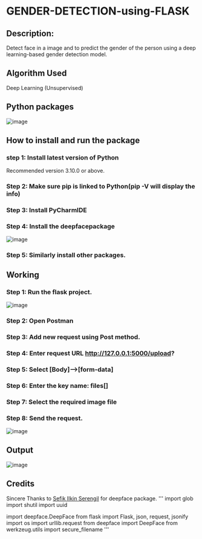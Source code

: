 # GENDER-DETECTION-using-FLASK
## Description:
Detect face in a image and to predict the gender of the person using a deep learning-based gender detection model.
## Algorithm Used
Deep Learning (Unsupervised)
## Python packages 
![image](https://user-images.githubusercontent.com/80459102/193560435-ed3ff6d6-d78e-4c78-8f99-73eb95759568.png)
## How to install and run the package
### step 1: Install latest version of Python
Recommended version 3.10.0 or above.
### Step 2: Make sure pip is linked to Python(pip -V will display the info)
### Step 3: Install PyCharmIDE
### Step 4: Install the deepfacepackage
![image](https://user-images.githubusercontent.com/80459102/193560518-efc317e4-7237-4c0b-b102-f74a5187aef9.png)
### Step 5: Similarly install other packages.
## Working
### Step 1: Run the flask project. 
![image](https://user-images.githubusercontent.com/80459102/193560592-af23eeb9-41fa-4d51-af7d-3f1cf0388426.png)
### Step 2: Open Postman
### Step 3: Add new request using Post method.
### Step 4: Enter request URL http://127.0.0.1:5000/upload?
### Step 5: Select [Body]-->[form-data]
### Step 6: Enter the key name: files[] 
### Step 7: Select the required image file 
### Step 8: Send the request. 
![image](https://user-images.githubusercontent.com/80459102/193560660-831cf698-4a7b-4f95-ba26-5aeac7c6fcc0.png)
## Output 
![image](https://user-images.githubusercontent.com/80459102/193560703-2b639b5b-9c00-44b8-8bda-925e5e7f3259.png)
## Credits
Sincere Thanks to [Sefik Ilkin Serengil](https://github.com/serengil) for deepface package.
'''
import glob
import shutil
import uuid

import deepface.DeepFace
from flask import Flask, json, request, jsonify
import os
import urllib.request
from deepface import DeepFace
from werkzeug.utils import secure_filename
'''
